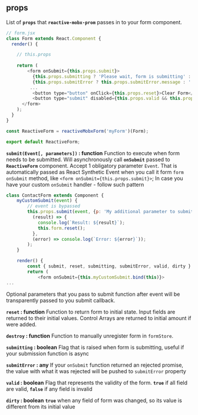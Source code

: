 ## props

List of **`props`** that **`reactive-mobx-prom`** passes in to your form component.

```javascript
// form.jsx
class Form extends React.Component {
  render() {

	// this.props 
	
    return (
		<form onSubmit={this.props.submit}>
		  {this.props.submitting ? 'Please wait, form is submitting' : ''}
		  {this.props.submitError ? this.props.submitError.message : ''} 
		 ...
		  <button type="button" onClick={this.props.reset}>Clear Form</button>
		  <button type="submit" disabled={this.props.valid && this.props.dirty}>Submit Form</button>
      </form>
    );
  }
}

const ReactiveForm = reactiveMobxForm('myForm')(Form); 

export default ReactiveForm;
```

**`submit(Event[, parameters])` : function**
Function to execute when form needs to be submitted. Will asynchronously call **`onSubmit`** passed to **`ReactiveForm`** component.
Accept 1 obligatory parameter `Event`. That is automatically passed as React Synthetic Event when you call it form `form` `onSubmit` method, like `<form onSubmit={this.props.submit}>`;
In case you have your custom `onSubmit` handler - follow such pattern
```javascript
class ContactForm extends Component {
    myCustomSubmit(event) {
        // event is bypassed
        this.props.submit(event, {p: 'My additional parameter to submit function'}).then(
          (result) => {
            console.log(`Result: ${result}`);
            this.form.reset();
          }, 
          (error) => console.log(`Error: ${error}`));
        );
    }

    render() {
        const { submit, reset, submitting, submitError, valid, dirty } = this.props;
        return (
            <form onSubmit={this.myCustomSubmit.bind(this)}>
...
```

Optional parameters that you pass to submit function after event will be transparently passed to you submit callback.

**`reset` : function**
Function to return form to initial state. Input fields are returned to their initial values. Control Arrays are returned to initial amount if were added.

**`destroy` : function**
Function to manually unregister form in `formStore`.

**`submitting` : boolean**
Flag that is raised when form is submitting, useful if your submission function is async

**`submitError` : any**
If your `onSubmit` function returned an rejected promise, the value with what it was rejected will be pushed to `submitError` property

**`valid` : boolean**
Flag that represents the validity of the form. **`true`** if all field are valid, **`false`** if any field is invalid

**`dirty` : boolean**
**`true`** when any field of form was changed, so its value is different from its initial value
